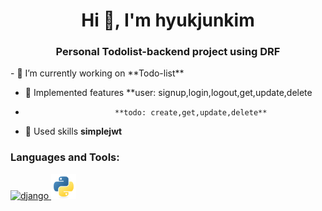 <h1 align="center">Hi 👋, I'm hyukjunkim</h1>
<h3 align="center">Personal Todolist-backend project using DRF</h3>
- 🔭 I’m currently working on **Todo-list**

- 👯 Implemented features **user: signup,login,logout,get,update,delete
-                         **todo: create,get,update,delete**

- 🤝 Used skills **simplejwt**
<h3 align="left">Languages and Tools:</h3>
<p align="left"> <a href="https://www.djangoproject.com/" target="_blank" rel="noreferrer"> <img src="https://cdn.worldvectorlogo.com/logos/django.svg" alt="django" width="40" height="40"/> </a> <a href="https://www.python.org" target="_blank" rel="noreferrer"> <img src="https://raw.githubusercontent.com/devicons/devicon/master/icons/python/python-original.svg" alt="python" width="40" height="40"/> </a> </p>
